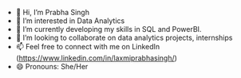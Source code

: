 - 👋 Hi, I’m Prabha Singh
- 👀 I’m interested in Data Analytics
- 🌱 I’m currently developing my skills in SQL and PowerBI.
- 💞️ I’m looking to collaborate on data analytics projects, internships
- 📫 Feel free to connect with me on LinkedIn (https://www.linkedin.com/in/laxmiprabhasingh/)
- 😄 Pronouns: She/Her

<!---
Prabha-Singh/Prabha-Singh is a ✨ special ✨ repository because its `README.md` (this file) appears on your GitHub profile.
You can click the Preview link to take a look at your changes.
--->
